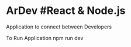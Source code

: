 # ArDev #React & Node.js
Application to connect between Developers

To Run Application 
npm run dev
